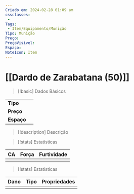 ```yaml
---
Criado em: 2024-02-28 01:09 am
cssclasses:
 - 
Tags:
 - Item/Equipamento/Munição
Tipo: Munição
Preço: 
PreçoVisivel: 
Espaço: 
NoteIcon: Item
---
```

# [[Dardo de Zarabatana (50)]]

> [!basic] Dados Básicos
> 
|            |     |
| ---------- |:---:|
| **Tipo**   |     |
| **Preço**  |     |
| **Espaço** |     |
>
 
> [!description] Descrição
> 
>

> [!stats] Estatísticas
>
| CA  | Força | Furtividade |
| --- | ----- | ----------- |
|     |       |             |

> [!stats] Estatísticas
>
| Dano  | Tipo | Propriedades |
| --- | ----- | ----------- |
|     |       |             |